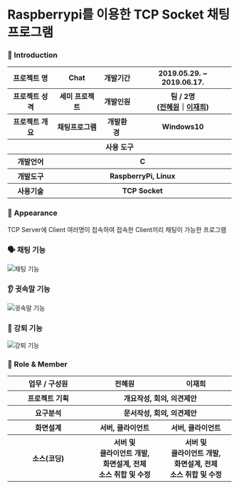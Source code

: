 # Raspberrypi를 이용한 TCP Socket 채팅 프로그램




### 👋 Introduction

<table>
    <tr>
        <th>프로젝트 명 </th>
        <th>Chat</th>
        <th>개발기간</th>
        <th>2019.05.29. ~ 2019.06.17.</th>
    </tr>
    <tr>
        <th>프로젝트 성격</th>
        <th>세미 프로젝트</th>
        <th>개발인원</th>
        <th>팀 / 2명<br>
          (<a href="https://github.com/prohwww">전혜원</a>｜<a href="https://github.com/jaehee22">이재희</a>)
      </th>
    </tr>
      <tr>
        <th>프로젝트 개요</th>
        <th>채팅프로그램</th>
        <th>개발환경&nbsp;</th>
        <th>Windows10</th>
    </tr>
    <tr>
        <th colspan="5">사용 도구</th>
    </tr>  
    <tr>
        <th>개발언어</th>
        <th colspan="3">C</th>
    </tr>
    <tr>
        <th>개발도구</th>
        <th colspan="3">RaspberryPi, Linux</th>
    </tr>
    <tr>
        <th>사용기술</th>
        <th colspan="3">TCP Socket</th>
    </tr>
</table>

### 📼 Appearance
TCP Server에 Client 여러명이 접속하여 접속한 Client끼리 채팅이 가능한 프로그램


 ### 🗣 채팅 기능
 ![채팅 기능](https://user-images.githubusercontent.com/55887059/92356035-6b51ec80-f120-11ea-930f-4e4cca60e9eb.gif)
 ### 👂 귓속말 기능
 ![귓속말 기능](https://user-images.githubusercontent.com/55887059/92356128-87558e00-f120-11ea-81c0-2698609784c2.gif)
 ### 🦶 강퇴 기능
![강퇴 기능](https://user-images.githubusercontent.com/55887059/92356183-a2c09900-f120-11ea-89f1-92d97a928bac.gif)


### 📑 Role & Member


<table>
    <tr>
        <th width="16%">업무 / 구성원</th>
        <th width="14%">전혜원</th><th width="14%">이재희</th>        
    </tr>
    <tr>
        <th>프로젝트 기획</th>
        <th colspan="2">개요작성, 회의, 의견제안</th>
    </tr>
    <tr>
        <th>요구분석</th>
        <th colspan="2">문서작성, 회의, 의견제안</th>
    </tr>
    <tr>
        <th>화면설계</th>
        <th>서버, 클라이언트</th> 
        <th>서버, 클라이언트</th>
    <tr>
        <th>소스(코딩)</th>
        <th>서버 및 <br>클라이언트 개발, <br>화면설계, 전체<br>소스 취합 및 수정</th>
        <th>서버 및 <br>클라이언트 개발, <br>화면설계, 전체<br>소스 취합 및 수정</th>
    </tr>
</table>



